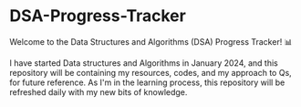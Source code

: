 # DSA-Progress-Tracker

Welcome to the Data Structures and Algorithms (DSA) Progress Tracker! 📊


I have started Data structures and Algorithms in January 2024, and this repository will be containing my resources, codes, and my approach to Qs, for future reference. As I'm in the learning process, this repository will be refreshed daily with my new bits of knowledge.
